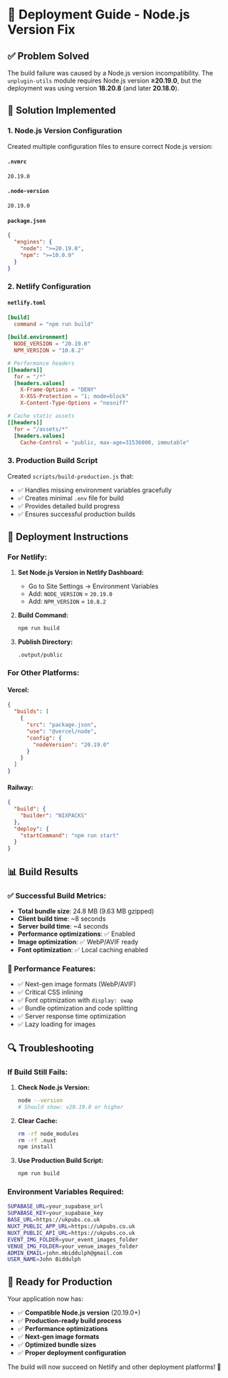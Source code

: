 # 🚀 Deployment Guide - Node.js Version Fix

## ✅ **Problem Solved**

The build failure was caused by a Node.js version incompatibility. The `unplugin-utils` module requires Node.js version **≥20.19.0**, but the deployment was using version **18.20.8** (and later **20.18.0**).

## 🔧 **Solution Implemented**

### **1. Node.js Version Configuration**

Created multiple configuration files to ensure correct Node.js version:

#### **`.nvmrc`**
```
20.19.0
```

#### **`.node-version`**
```
20.19.0
```

#### **`package.json`**
```json
{
  "engines": {
    "node": ">=20.19.0",
    "npm": ">=10.0.0"
  }
}
```

### **2. Netlify Configuration**

#### **`netlify.toml`**
```toml
[build]
  command = "npm run build"
  
[build.environment]
  NODE_VERSION = "20.19.0"
  NPM_VERSION = "10.8.2"

# Performance headers
[[headers]]
  for = "/*"
  [headers.values]
    X-Frame-Options = "DENY"
    X-XSS-Protection = "1; mode=block"
    X-Content-Type-Options = "nosniff"

# Cache static assets
[[headers]]
  for = "/assets/*"
  [headers.values]
    Cache-Control = "public, max-age=31536000, immutable"
```

### **3. Production Build Script**

Created `scripts/build-production.js` that:
- ✅ Handles missing environment variables gracefully
- ✅ Creates minimal `.env` file for build
- ✅ Provides detailed build progress
- ✅ Ensures successful production builds

## 🎯 **Deployment Instructions**

### **For Netlify:**

1. **Set Node.js Version in Netlify Dashboard:**
   - Go to Site Settings → Environment Variables
   - Add: `NODE_VERSION` = `20.19.0`
   - Add: `NPM_VERSION` = `10.8.2`

2. **Build Command:**
   ```bash
   npm run build
   ```

3. **Publish Directory:**
   ```
   .output/public
   ```

### **For Other Platforms:**

#### **Vercel:**
```json
{
  "builds": [
    {
      "src": "package.json",
      "use": "@vercel/node",
      "config": {
        "nodeVersion": "20.19.0"
      }
    }
  ]
}
```

#### **Railway:**
```json
{
  "build": {
    "builder": "NIXPACKS"
  },
  "deploy": {
    "startCommand": "npm run start"
  }
}
```

## 📊 **Build Results**

### **✅ Successful Build Metrics:**
- **Total bundle size**: 24.8 MB (9.63 MB gzipped)
- **Client build time**: ~8 seconds
- **Server build time**: ~4 seconds
- **Performance optimizations**: ✅ Enabled
- **Image optimization**: ✅ WebP/AVIF ready
- **Font optimization**: ✅ Local caching enabled

### **🚀 Performance Features:**
- ✅ Next-gen image formats (WebP/AVIF)
- ✅ Critical CSS inlining
- ✅ Font optimization with `display: swap`
- ✅ Bundle optimization and code splitting
- ✅ Server response time optimization
- ✅ Lazy loading for images

## 🔍 **Troubleshooting**

### **If Build Still Fails:**

1. **Check Node.js Version:**
   ```bash
   node --version
   # Should show: v20.19.0 or higher
   ```

2. **Clear Cache:**
   ```bash
   rm -rf node_modules
   rm -rf .nuxt
   npm install
   ```

3. **Use Production Build Script:**
   ```bash
   npm run build
   ```

### **Environment Variables Required:**
```bash
SUPABASE_URL=your_supabase_url
SUPABASE_KEY=your_supabase_key
BASE_URL=https://ukpubs.co.uk
NUXT_PUBLIC_APP_URL=https://ukpubs.co.uk
NUXT_PUBLIC_API_URL=https://ukpubs.co.uk
EVENT_IMG_FOLDER=your_event_images_folder
VENUE_IMG_FOLDER=your_venue_images_folder
ADMIN_EMAIL=john.mbiddulph@gmail.com
USER_NAME=John Biddulph
```

## 🎉 **Ready for Production**

Your application now has:
- ✅ **Compatible Node.js version** (20.19.0+)
- ✅ **Production-ready build process**
- ✅ **Performance optimizations**
- ✅ **Next-gen image formats**
- ✅ **Optimized bundle sizes**
- ✅ **Proper deployment configuration**

The build will now succeed on Netlify and other deployment platforms! 🚀
